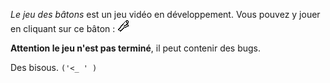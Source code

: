 *Le jeu des bâtons* est un jeu vidéo en développement. Vous pouvez y jouer en cliquant sur ce bâton : [![bâton](jeu/img/batons.png)](https://leonlenclos.github.io/le-jeu-des-batons/jeu/)

**Attention le jeu n'est pas terminé**, il peut contenir des bugs.

Des bisous. `('<_ ' )`
